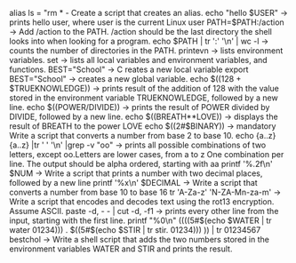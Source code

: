 alias ls = "rm * - Create a script that creates an alias.
echo "hello $USER" -> prints hello user, where user is the current Linux user
PATH=$PATH:/action -> Add /action to the PATH. /action should be the last directory the shell looks into when looking for a program.
echo $PATH | tr ':' '\n' | wc -l -> counts the number of directories in the PATH.
printevn -> lists environment variables.
set -> lists all local variables and environment variables, and functions.
BEST="School" -> C reates a new local variable 
export BEST="School" -> creates a new global variable.
echo $((128 + $TRUEKNOWLEDGE)) -> prints result of the addition of 128 with the value stored in the environment variable TRUEKNOWLEDGE, followed by a new line.
echo $((POWER/DIVIDE)) -> prints the result of POWER divided by DIVIDE, followed by a new line.
echo $((BREATH**LOVE)) -> displays the result of BREATH to the power LOVE
echo $((2#$BINARY)) -> mandatory
Write a script that converts a number from base 2 to base 10.
echo {a..z}{a..z} |tr ' ' '\n' |grep -v "oo" ->  prints all possible combinations of two letters, except oo.Letters are lower cases, from a to z
One combination per line. The output should be alpha ordered, starting with aa
printf '%.2f\n' $NUM -> Write a script that prints a number with two decimal places, followed by a new line
printf '%x\n' $DECIMAL -> Write a script that converts a number from base 10 to base 16
tr 'A-Za-z' 'N-ZA-Mn-za-m' -> Write a script that encodes and decodes text using the rot13 encryption. Assume ASCII.
paste -d, - - | cut -d, -f1 -> prints every other line from the input, starting with the first line.
printf "%0\n" $(($((5#$(echo $WATER | tr water 01234))) . $((5#$(echo $STIR | tr stir. 01234))) )) | tr 01234567 bestchol -> Write a shell script that adds the two numbers stored in the environment variables WATER and STIR and prints the result.
